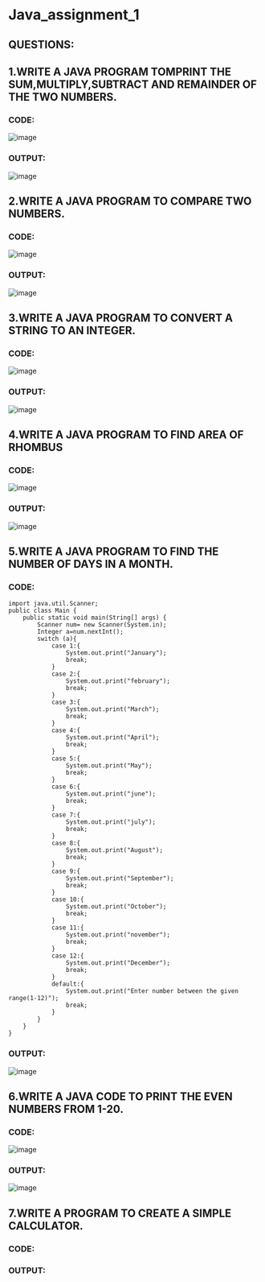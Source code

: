# Java_assignment_1
## QUESTIONS:
## 1.WRITE A JAVA PROGRAM TOMPRINT THE SUM,MULTIPLY,SUBTRACT AND REMAINDER OF THE TWO NUMBERS.
### CODE: 
![image](https://user-images.githubusercontent.com/93427264/224060226-e9009cf0-3f0e-449f-81f2-61dc113bf536.png)
### OUTPUT:
![image](https://user-images.githubusercontent.com/93427264/224060370-4627c454-6b7e-4960-a37f-0f1b746675cb.png)
## 2.WRITE A JAVA PROGRAM TO COMPARE TWO NUMBERS.
### CODE:
![image](https://user-images.githubusercontent.com/93427264/224062176-8779fed5-ca5c-4fb7-89f3-ebc087ce6730.png)
### OUTPUT:
![image](https://user-images.githubusercontent.com/93427264/224062319-a2b55f3b-3f88-44eb-a076-e8a0a385699e.png)
## 3.WRITE A JAVA PROGRAM TO CONVERT A STRING TO AN INTEGER.
### CODE:
![image](https://user-images.githubusercontent.com/93427264/224370548-e1cfd0d5-34bd-4a8f-9abc-2fb2467f5807.png)
### OUTPUT:
![image](https://user-images.githubusercontent.com/93427264/224370655-7d1835b0-132d-45fa-a435-b1a4f6e39386.png)
## 4.WRITE A JAVA PROGRAM TO FIND AREA OF RHOMBUS
### CODE:
![image](https://user-images.githubusercontent.com/93427264/224369655-8d0d7c71-11f6-45b8-9b30-0b385a8d9335.png)
### OUTPUT:
![image](https://user-images.githubusercontent.com/93427264/224369769-34ca521d-06c4-40fa-8697-8b5ea866d1d4.png)
## 5.WRITE A JAVA PROGRAM TO FIND THE NUMBER OF DAYS IN A MONTH.
### CODE: 
~~~
import java.util.Scanner;
public class Main {
    public static void main(String[] args) {
        Scanner num= new Scanner(System.in);
        Integer a=num.nextInt();
        switch (a){
            case 1:{
                System.out.print("January");
                break;
            }
            case 2:{
                System.out.print("february");
                break;
            }
            case 3:{
                System.out.print("March");
                break;
            }
            case 4:{
                System.out.print("April");
                break;
            }
            case 5:{
                System.out.print("May");
                break;
            }
            case 6:{
                System.out.print("june");
                break;
            }
            case 7:{
                System.out.print("july");
                break;
            }
            case 8:{
                System.out.print("August");
                break;
            }
            case 9:{
                System.out.print("September");
                break;
            }
            case 10:{
                System.out.print("October");
                break;
            }
            case 11:{
                System.out.print("november");
                break;
            }
            case 12:{
                System.out.print("December");
                break;
            }
            default:{
                System.out.print("Enter number between the given range(1-12)");
                break;
            }
        }
    }
}
~~~
### OUTPUT:
![image](https://user-images.githubusercontent.com/93427264/224378132-5b998210-0eab-4758-a200-510f94a89b4c.png)
## 6.WRITE A JAVA CODE TO PRINT THE EVEN NUMBERS FROM 1-20.
### CODE:
![image](https://user-images.githubusercontent.com/93427264/224378712-f1430d81-6434-4764-b90c-10e11add39c3.png)
### OUTPUT:
![image](https://user-images.githubusercontent.com/93427264/224378785-e7c5e8d3-241a-4e1b-9bf6-115134480ab4.png)
## 7.WRITE A PROGRAM TO CREATE A SIMPLE CALCULATOR.
### CODE:

### OUTPUT:
